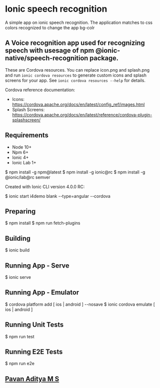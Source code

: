 # Ionic speech recognition
A simple app on ionic speech recognition.
The application matches to css colors recognized to change the app bg-colr

## A Voice recognition app used for recognizing speech with usesage of npm @ionic-native/speech-recognition package.

These are Cordova resources. You can replace icon.png and splash.png and run
`ionic cordova resources` to generate custom icons and splash screens for your
app. See `ionic cordova resources --help` for details.

Cordova reference documentation:

- Icons: https://cordova.apache.org/docs/en/latest/config_ref/images.html
- Splash Screens: https://cordova.apache.org/docs/en/latest/reference/cordova-plugin-splashscreen/


Requirements
------------

* Node 10+
* Npm 6+
* Ionic 4+
* Ionic Lab 1+

$ npm install -g npm@latest
$ npm install -g ionic@rc
$ npm install -g @ionic/lab@rc semver

Created with Ionic CLI version 4.0.0 RC:

$ ionic start i4demo blank --type=angular --cordova


Preparing
---------

$ npm install
$ npm run fetch-plugins

Building
--------

$ ionic build

Running App - Serve
-------------------

$ ionic serve

Running App - Emulator
----------------------

$ cordova platform add [ ios | android ] --nosave
$ ionic cordova emulate [ ios | android ]

Running Unit Tests
------------------

$ npm run test

Running E2E Tests
-----------------

$ npm run e2e

## [Pavan Aditya M S](https://pavanaditya.com)
